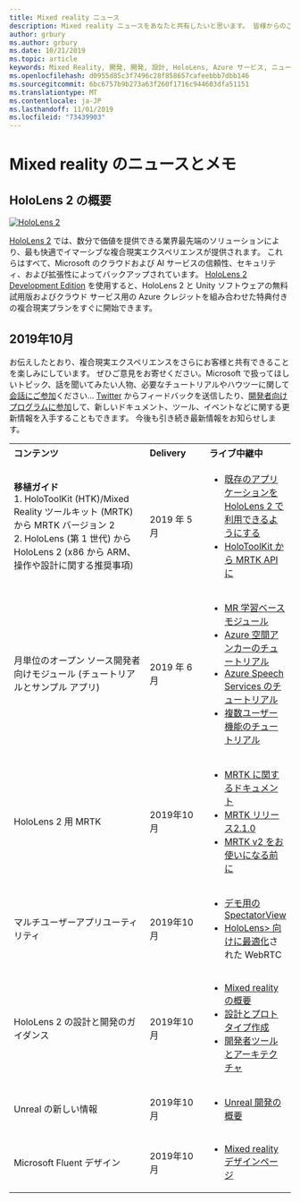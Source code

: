 ```yaml
---
title: Mixed reality ニュース
description: Mixed reality ニュースをあなたと共有したいと思います。 皆様からのご意見をお待ちしております。ご意見をお待ちしております。
author: grbury
ms.author: grbury
ms.date: 10/21/2019
ms.topic: article
keywords: Mixed Reality, 開発, 開発, 設計, HoloLens, Azure サービス, ニュース, HoloLens 2
ms.openlocfilehash: d0955d85c3f7496c28f858657cafeebbb7dbb146
ms.sourcegitcommit: 6bc6757b9b273a63f260f1716c944603dfa51151
ms.translationtype: MT
ms.contentlocale: ja-JP
ms.lasthandoff: 11/01/2019
ms.locfileid: "73439903"
---
```

# <a name="mixed-reality-news-and-notes"></a>Mixed reality のニュースとメモ

## <a name="introducing-hololens-2"></a>HoloLens 2 の概要

[![HoloLens 2](images/hololens2.jpg)](https://www.microsoft.com/hololens/hardware)

[HoloLens 2](https://www.microsoft.com/hololens/hardware) では、数分で価値を提供できる業界最先端のソリューションにより、最も快適でイマーシブな複合現実エクスペリエンスが提供されます。 これらはすべて、Microsoft のクラウドおよび AI サービスの信頼性、セキュリティ、および拡張性によってバックアップされています。 [HoloLens 2 Development Edition](https://www.microsoft.com//hololens/developers) を使用すると、HoloLens 2 と Unity ソフトウェアの無料試用版およびクラウド サービス用の Azure クレジットを組み合わせた特典付きの複合現実プランをすぐに開始できます。

## <a name="october-2019"></a>2019年10月

お伝えしたとおり、複合現実エクスペリエンスをさらにお客様と共有できることを楽しみにしています。 ぜひご意見をお寄せください。Microsoft で扱ってほしいトピック、話を聞いてみたい人物、必要なチュートリアルやハウツーに関して[会話にご参加](https://holodevelopersslack.azurewebsites.net/)ください… [Twitter](https://twitter.com/MxdRealityDev) からフィードバックを送信したり、[開発者向けプログラムに参加](https://aka.ms/iwantmr)して、新しいドキュメント、ツール、イベントなどに関する更新情報を入手することもできます。 今後も引き続き最新情報をお知らせします。

<table>
<tr>
<th style="width: 400px; text-align:left;">コンテンツ</th><th style="width: 125px; text-align:left;">Delivery</th><th style="width: 125px; text-align:left;">ライブ中継中</th>
</tr> 
<tr>
<td><b>移植ガイド</b> <br>1. HoloToolKit (HTK)/Mixed Reality ツールキット (MRTK) から MRTK バージョン 2
<br>2. HoloLens (第 1 世代) から HoloLens 2 (x86 から ARM、操作や設計に関する推奨事項)
</td></td><td>2019 年 5 月</td><td> <ul><li><a href=https://docs.microsoft.com/windows/mixed-reality/mrtk-porting-guide>既存のアプリケーションを HoloLens 2 で利用できるようにする</a><li><a href=https://microsoft.github.io/MixedRealityToolkit-Unity/Documentation/HTKToMRTKPortingGuide.html>HoloToolKit から MRTK API に</a></td>
</tr>
<tr>
<td>月単位のオープン ソース開発者向けモジュール (チュートリアルとサンプル アプリ)</td><td>2019 年 6 月</td><td> <ul><li><a href=https://docs.microsoft.com/windows/mixed-reality/mrlearning-base-ch1>MR 学習ベース モジュール</a><li><a href=https://docs.microsoft.com/windows/mixed-reality/mrlearning-asa-ch1>Azure 空間アンカーのチュートリアル</a><li><a href=https://docs.microsoft.com/windows/mixed-reality/mrlearning-speechsdk-ch1>Azure Speech Services のチュートリアル</a><li><a href=https://docs.microsoft.com/windows/mixed-reality/mrlearning-sharing(photon)-ch1>複数ユーザー機能のチュートリアル</a></td>
</tr>
<tr>
<td>HoloLens 2 用 MRTK</td><td>2019年10月</td><td> <ul><li><a href=https://microsoft.github.io/MixedRealityToolkit-Unity/Documentation/GettingStartedWithTheMRTK.html>MRTK に関するドキュメント</a><li><a href=https://github.com/Microsoft/MixedRealityToolkit-Unity/releases>MRTK リリース2.1.0</a><li><a href=https://docs.microsoft.com/windows/mixed-reality/mrtk-getting-started>MRTK v2 をお使いになる前に</a></td>
</tr>
<tr>
<td>マルチユーザーアプリユーティリティ</td><td>2019年10月</td><td> <ul><li><a href=https://docs.microsoft.com/windows/mixed-reality/spectator-view>デモ用の SpectatorView</a><li><a href=https://github.com/microsoft/MixedReality-WebRTC>HoloLens> 向けに最適化</a>された WebRTC</td>
</tr>
<tr>
<td>HoloLens 2 の設計と開発のガイダンス</td><td>2019年10月</td><td> <ul><li><a href=https://docs.microsoft.com/windows/mixed-reality/>Mixed reality の概要</a><li><a href=https://docs.microsoft.com/windows/mixed-reality/design>設計とプロトタイプ作成</a><li><a href=https://docs.microsoft.com/windows/mixed-reality/development>開発者ツールとアーキテクチャ</a></td>
</tr>
<tr>
  <td>Unreal の新しい情報</td><td>2019年10月</td><td> <ul><li><a href=https://docs.microsoft.com/windows/mixed-reality/unreal-development-overview>Unreal 開発の概要</a></td>
</tr>
<tr>
  <td>Microsoft Fluent デザイン</td><td>2019年10月</td><td> <ul><li><a href=https://www.microsoft.com/design/fluent/>Mixed reality デザインページ</a></td>
</tr>
</table>

